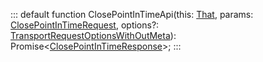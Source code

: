 :::
default function ClosePointInTimeApi(this: [That](./That.md), params: [ClosePointInTimeRequest](./ClosePointInTimeRequest.md), options?: [TransportRequestOptionsWithOutMeta](./TransportRequestOptionsWithOutMeta.md)): Promise<[ClosePointInTimeResponse](./ClosePointInTimeResponse.md)>;
:::
